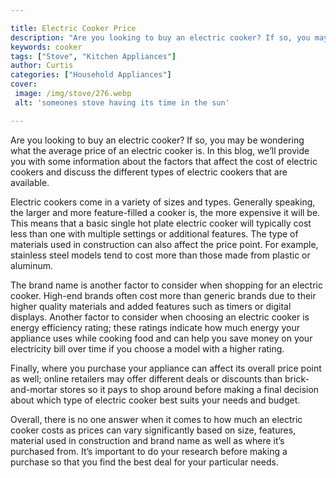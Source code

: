 ```yaml
---

title: Electric Cooker Price
description: "Are you looking to buy an electric cooker? If so, you may be wondering what the average price of an electric cooker is. In this bl...see more detail"
keywords: cooker
tags: ["Stove", "Kitchen Appliances"]
author: Curtis
categories: ["Household Appliances"]
cover: 
 image: /img/stove/276.webp
 alt: 'someones stove having its time in the sun'

---
```


Are you looking to buy an electric cooker? If so, you may be wondering what the average price of an electric cooker is. In this blog, we’ll provide you with some information about the factors that affect the cost of electric cookers and discuss the different types of electric cookers that are available.

Electric cookers come in a variety of sizes and types. Generally speaking, the larger and more feature-filled a cooker is, the more expensive it will be. This means that a basic single hot plate electric cooker will typically cost less than one with multiple settings or additional features. The type of materials used in construction can also affect the price point. For example, stainless steel models tend to cost more than those made from plastic or aluminum. 

The brand name is another factor to consider when shopping for an electric cooker. High-end brands often cost more than generic brands due to their higher quality materials and added features such as timers or digital displays. Another factor to consider when choosing an electric cooker is energy efficiency rating; these ratings indicate how much energy your appliance uses while cooking food and can help you save money on your electricity bill over time if you choose a model with a higher rating. 

Finally, where you purchase your appliance can affect its overall price point as well; online retailers may offer different deals or discounts than brick-and-mortar stores so it pays to shop around before making a final decision about which type of electric cooker best suits your needs and budget. 

Overall, there is no one answer when it comes to how much an electric cooker costs as prices can vary significantly based on size, features, material used in construction and brand name as well as where it’s purchased from. It’s important to do your research before making a purchase so that you find the best deal for your particular needs.
